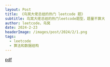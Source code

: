 ```yaml
---
layout: Post
title: 《鸟窝大佬总结的热门 leetcode 题》
subtitle: 鸟窝大佬总结的热门leetcode题型，题量不算大
author: leetcode，鸟窝
date: 2024-2-23
headerImage: /images/post/2024/2/1.png
tags:
  - leetcode
  - 算法和数据结构
---
```

[pdf](/pdf/leetcode-collection.pdf)